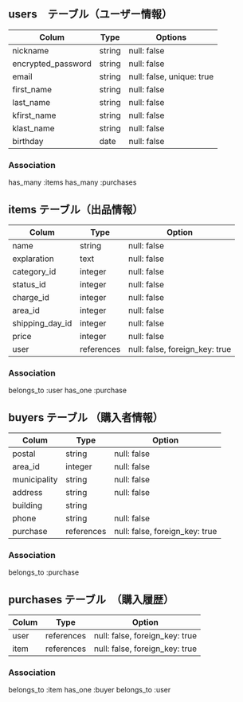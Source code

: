 ## users　テーブル（ユーザー情報）
| Colum              | Type       | Options                        |
|--------------------|------------|--------------------------------|
| nickname           | string     | null: false                    |
| encrypted_password | string     | null: false                    |
| email              | string     | null: false, unique: true      |
| first_name         | string     | null: false                    |
| last_name          | string     | null: false                    |
| kfirst_name        | string     | null: false                    |
| klast_name         | string     | null: false                    |
| birthday           | date       | null: false                    |

### Association
has_many :items
has_many :purchases

## items テーブル（出品情報）
| Colum              | Type       | Option                         |
|------------------- |------------|------------------------------  |
| name               | string     | null: false                    |
| explaration        | text       | null: false                    |
| category_id        | integer    | null: false                    |
| status_id          | integer    | null: false                    |
| charge_id          | integer    | null: false                    |
| area_id            | integer    | null: false                    |
| shipping_day_id    | integer    | null: false                    |
| price              | integer    | null: false                    |
| user               | references | null: false, foreign_key: true |

### Association
belongs_to :user
has_one :purchase


## buyers テーブル （購入者情報）
| Colum              | Type       | Option                         |
|------------------  |------------|--------------------------------|
| postal             | string     | null: false                    |
| area_id            | integer    | null: false                    |
| municipality       | string     | null: false                    |
| address            | string     | null: false                    |
| building           | string     |                                |
| phone              | string     | null: false                    |
| purchase           | references | null: false, foreign_key: true |

### Association
belongs_to :purchase


## purchases テーブル　（購入履歴）
| Colum              |Type        | Option                         |
|--------------------|------------|--------------------------------|
| user               | references | null: false, foreign_key: true |
| item               | references | null: false, foreign_key: true |

### Association
belongs_to :item
has_one :buyer
belongs_to :user

